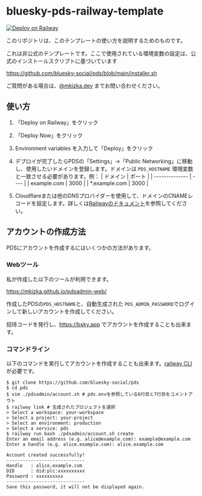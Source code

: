 # bluesky-pds-railway-template

[![Deploy on Railway](https://railway.com/button.svg)](https://railway.com/template/xBNJ1u?referralCode=mveF9L)

このリポジトリは、このテンプレートの使い方を説明するためのものです。

これは非公式のテンプレートです。ここで使用されている環境変数の設定は、公式のインストールスクリプトに基づいています

https://github.com/bluesky-social/pds/blob/main/installer.sh

ご質問がある場合は、[@mkizka.dev](https://bsky.app/profile/mkizka.dev) までお問い合わせください。

## 使い方

1. 「Deploy on Railway」をクリック
1. 「Deploy Now」をクリック
1. Environment variables を入力して「Deploy」をクリック
1. デプロイが完了したらPDSの「Settings」→「Public Networking」に移動し、使用したいドメインを登録します。ドメインは `PDS_HOSTNAME` 環境変数と一致させる必要があります。例：
   | ドメイン        | ポート |
   | -------------- | ---- |
   | example.com    | 3000 |
   | *.example.com  | 3000 |

1. Cloudflareまたは他のDNSプロバイダーを使用して、ドメインのCNAMEレコードを設定します。詳しくは[Railwayのドキュメント](https://docs.railway.com/guides/public-networking#custom-domains)を参照してください。


## アカウントの作成方法

PDSにアカウントを作成するにはいくつかの方法があります。

### Webツール

私が作成した以下のツールが利用できます。

https://mkizka.github.io/pdsadmin-web/ 

作成したPDSの`PDS_HOSTNAME`と、自動生成された `PDS_ADMIN_PASSWORD`でログインして新しいアカウントを作成してください。

招待コードを発行し、https://bsky.app でアカウントを作成することも出来ます。

### コマンドライン

以下のコマンドを実行してアカウントを作成することも出来ます。[railway CLI](https://docs.railway.com/guides/cli)が必要です。

```
$ git clone https://github.com/bluesky-social/pds  
$ cd pds  
$ vim ./pdsadmin/account.sh # pds.envを参照している6行目と7行目をコメントアウト
$ railway link # 生成されたプロジェクトを選択
> Select a workspace: your-workspace  
> Select a project: your-project  
> Select an environment: production  
> Select a service: pds  
$ railway run bash ./pdsadmin/account.sh create  
Enter an email address (e.g. alice@example.com): example@example.com  
Enter a handle (e.g. alice.example.com): alice.example.com  

Account created successfully!  
-----------------------------  
Handle   : alice.example.com  
DID      : did:plc:xxxxxxxxxx  
Password : xxxxxxxxxx  
-----------------------------  
Save this password, it will not be displayed again.
```
